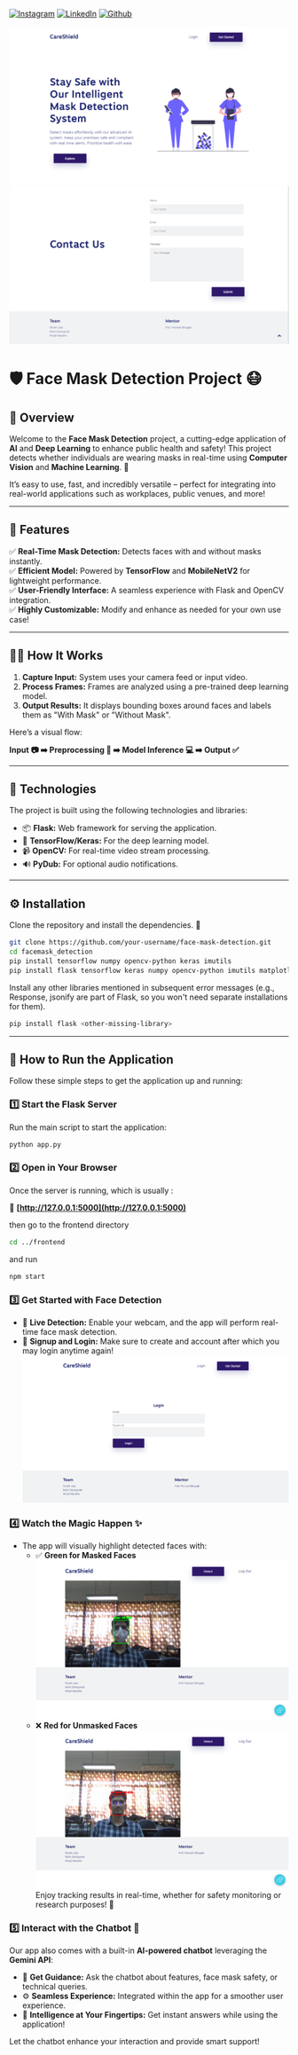 <!-- social media connecting shield -->

[![Instagram][instagram-shield]][instagram-url]
[![LinkedIn][linkedin-shield]][linkedin-url]
[![Github][github-shield]][github-url]

![Home](https://github.com/sJalui/Face-Mask-Detector/blob/main/images/frontpg.png?raw=true)
![ContactUs](https://github.com/sJalui/Face-Mask-Detector/blob/main/images/contactus.png?raw=true)

# 🛡️ Face Mask Detection Project 😷  

## 🚀 Overview  

Welcome to the **Face Mask Detection** project, a cutting-edge application of **AI** and **Deep Learning** to enhance public health and safety! This project detects whether individuals are wearing masks in real-time using **Computer Vision** and **Machine Learning**. 🎉  

It’s easy to use, fast, and incredibly versatile – perfect for integrating into real-world applications such as workplaces, public venues, and more!  

---

<!-- my social media links -->

[instagram-url]: https://www.instagram.com/s_jalui
[linkedin-url]: https://in.linkedin.com/in/shubh-jalui-1923b1259
[github-url]: https://www.github.com/sJalui
<!-- shield icon links -->

[instagram-shield]: https://img.shields.io/badge/-Instagram-black.svg?style=flat-square&logo=instagram&color=555&logoColor=white
[linkedin-shield]: https://img.shields.io/badge/-LinkedIn-black.svg?style=flat-square&logo=linkedin&colorB=555
[github-shield]: https://img.shields.io/badge/-Github-black.svg?style=flat-square&logo=github&color=555&logoColor=white


## 🌟 Features  

✅ **Real-Time Mask Detection:** Detects faces with and without masks instantly.  
✅ **Efficient Model:** Powered by **TensorFlow** and **MobileNetV2** for lightweight performance.  
✅ **User-Friendly Interface:** A seamless experience with Flask and OpenCV integration.  
✅ **Highly Customizable:** Modify and enhance as needed for your own use case!  

---

## 🧑‍💻 How It Works  

1. **Capture Input:** System uses your camera feed or input video.  
2. **Process Frames:** Frames are analyzed using a pre-trained deep learning model.  
3. **Output Results:** It displays bounding boxes around faces and labels them as "With Mask" or "Without Mask".  

Here’s a visual flow:  

**Input 📷 ➡️ Preprocessing 🔄 ➡️ Model Inference 💻 ➡️ Output ✅**

---

## 🔧 Technologies  

The project is built using the following technologies and libraries:  

- 📦 **Flask:** Web framework for serving the application.  
- 🧠 **TensorFlow/Keras:** For the deep learning model.  
- 📹 **OpenCV:** For real-time video stream processing.  
- 🔊 **PyDub:** For optional audio notifications.  

---

## ⚙️ Installation  

Clone the repository and install the dependencies. 🚀  

```bash
git clone https://github.com/your-username/face-mask-detection.git
cd facemask_detection
pip install tensorflow numpy opencv-python keras imutils
pip install flask tensorflow keras numpy opencv-python imutils matplotlib

```
Install any other libraries mentioned in subsequent error messages (e.g., Response, jsonify are part of Flask, so you won't need separate installations for them).
```bash
pip install flask <other-missing-library>
```
---

## 🏃 How to Run the Application  

Follow these simple steps to get the application up and running:  

### 1️⃣ Start the Flask Server  
Run the main script to start the application:  

```bash
python app.py
```
### 2️⃣ Open in Your Browser  
Once the server is running, which is usually :  

📎 **[http://127.0.0.1:5000](http://127.0.0.1:5000)**  

then go to the frontend directory

```bash
cd ../frontend
```

and run 

```bash
npm start
```


### 3️⃣ Get Started with Face Detection  
- 🎥 **Live Detection:** Enable your webcam, and the app will perform real-time face mask detection.  
- 🔐 **Signup and Login:** Make sure to create and account after which you may login anytime again!
![Login](https://github.com/sJalui/Face-Mask-Detector/blob/main/images/login.png?raw=true)
### 4️⃣ Watch the Magic Happen ✨  
- The app will visually highlight detected faces with:  
  - ✅ **Green for Masked Faces**  
![WithMask](https://github.com/sJalui/Face-Mask-Detector/blob/main/images/w_mask.png?raw=true)
  - ❌ **Red for Unmasked Faces**  
![WithoutMask](https://github.com/sJalui/Face-Mask-Detector/blob/main/images/wo_mask.png?raw=true)
Enjoy tracking results in real-time, whether for safety monitoring or research purposes! 🚀  
### 5️⃣ Interact with the Chatbot 🤖  
Our app also comes with a built-in **AI-powered chatbot** leveraging the **Gemini API**:  
- 💬 **Get Guidance:** Ask the chatbot about features, face mask safety, or technical queries.  
- ⚙️ **Seamless Experience:** Integrated within the app for a smoother user experience.  
- 🌟 **Intelligence at Your Fingertips:** Get instant answers while using the application!  

Let the chatbot enhance your interaction and provide smart support!  


